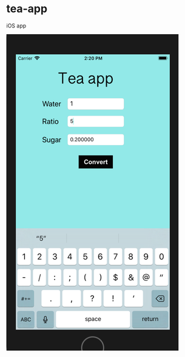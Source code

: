# tea-app
iOS app

![Screen Shot](https://github.com/realbakari/tea-app/blob/master/tea%20app/Screenshot/Screen%20Shot%202018-12-05%20at%202.20.13%20pm.png?raw=true)
